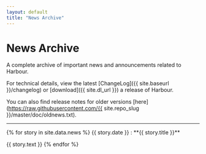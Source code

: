 ```yaml
---
layout: default
title: "News Archive"
---
```

# News Archive

A complete archive of important news and announcements related to Harbour.

For technical details, view the latest [ChangeLog]({{ site.baseurl }}/changelog)
or [download]({{ site.dl_url }}) a release of Harbour.

You can also find release notes for older versions
[here](https://raw.githubusercontent.com/{{ site.repo_slug }}/master/doc/oldnews.txt).

---

<div markdown="1" class="news news-full">
{% for story in site.data.news %}
  {{ story.date }}
  : **{{ story.title }}**<br>
    <p>{{ story.text }}
{% endfor %}
</div>
